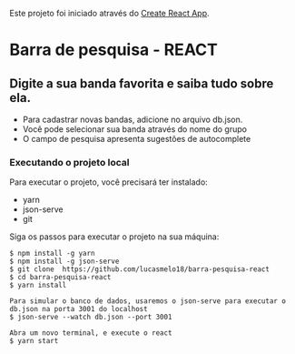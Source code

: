 Este projeto foi iniciado através do [Create React App](https://github.com/facebook/create-react-app).


# Barra de pesquisa - REACT

Digite a sua banda favorita e saiba tudo sobre ela.
---
- Para cadastrar novas bandas, adicione no arquivo db.json.
- Você pode selecionar sua banda através do nome do grupo
- O campo de pesquisa apresenta sugestões de autocomplete

### Executando o projeto local

Para executar o projeto, você precisará ter instalado:
* yarn
* json-serve
* git

Siga os passos para executar o projeto na sua máquina:
~~~
$ npm install -g yarn
$ npm install -g json-serve
$ git clone  https://github.com/lucasmelo18/barra-pesquisa-react
$ cd barra-pesquisa-react
$ yarn install

Para simular o banco de dados, usaremos o json-serve para executar o db.json na porta 3001 do localhost
$ json-serve --watch db.json --port 3001

Abra um novo terminal, e execute o react
$ yarn start
~~~